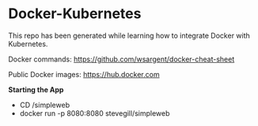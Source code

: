 # Docker-Kubernetes
This repo has been generated while learning how to integrate Docker with Kubernetes. 


Docker commands: https://github.com/wsargent/docker-cheat-sheet

Public Docker images: https://hub.docker.com

**Starting the App**
- CD /simpleweb
- docker run -p 8080:8080 stevegill/simpleweb

